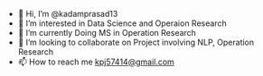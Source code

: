 - 👋 Hi, I’m @kadamprasad13
- 👀 I’m interested in Data Science and Operaion Research
- 🌱 I’m currently Doing MS in Operation Research
- 💞️ I’m looking to collaborate on Project involving NLP, Operation Research
- 📫 How to reach me kpj57414@gmail.com


<!---
kadamprasad13/kadamprasad13 is a ✨ special ✨ repository because its `README.md` (this file) appears on your GitHub profile.
You can click the Preview link to take a look at your changes.
--->
